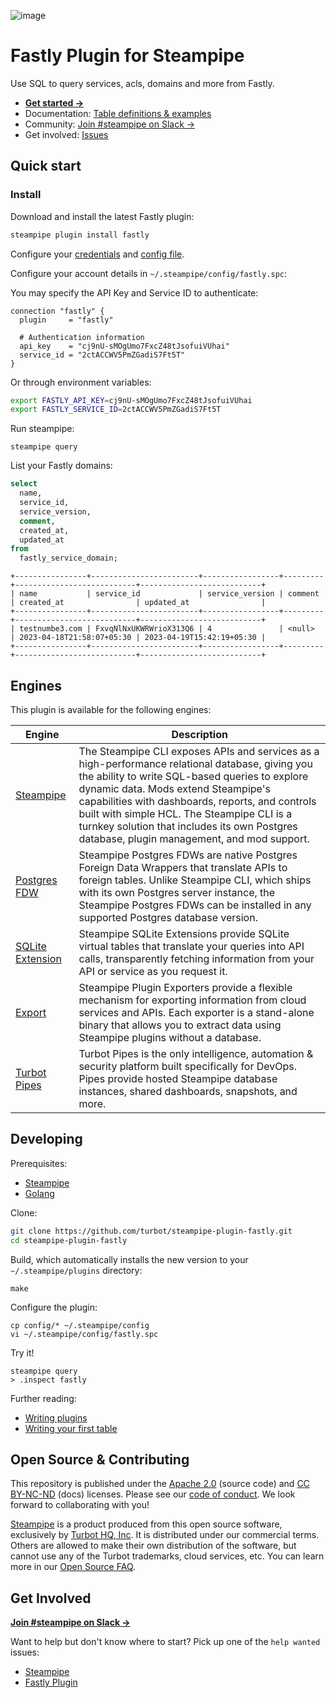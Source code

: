 ![image](https://hub.steampipe.io/images/plugins/turbot/fastly-social-graphic.png)

# Fastly Plugin for Steampipe

Use SQL to query services, acls, domains and more from Fastly.

- **[Get started →](https://hub.steampipe.io/plugins/turbot/fastly)**
- Documentation: [Table definitions & examples](https://hub.steampipe.io/plugins/turbot/fastly/tables)
- Community: [Join #steampipe on Slack →](https://turbot.com/community/join)
- Get involved: [Issues](https://github.com/turbot/steampipe-plugin-fastly/issues)

## Quick start

### Install

Download and install the latest Fastly plugin:

```bash
steampipe plugin install fastly
```

Configure your [credentials](https://hub.steampipe.io/plugins/turbot/fastly#credentials) and [config file](https://hub.steampipe.io/plugins/turbot/fastly#configuration).

Configure your account details in `~/.steampipe/config/fastly.spc`:

You may specify the API Key and Service ID to authenticate:

```hcl
connection "fastly" {
  plugin     = "fastly"

  # Authentication information
  api_key    = "cj9nU-sMOgUmo7FxcZ48tJsofuiVUhai"
  service_id = "2ctACCWV5PmZGadiS7Ft5T"
}
```

Or through environment variables:

```sh
export FASTLY_API_KEY=cj9nU-sMOgUmo7FxcZ48tJsofuiVUhai
export FASTLY_SERVICE_ID=2ctACCWV5PmZGadiS7Ft5T
```

Run steampipe:

```shell
steampipe query
```

List your Fastly domains:

```sql
select
  name,
  service_id,
  service_version,
  comment,
  created_at,
  updated_at
from
  fastly_service_domain;
```

```
+----------------+------------------------+-----------------+---------+---------------------------+---------------------------+
| name           | service_id             | service_version | comment | created_at                | updated_at                |
+----------------+------------------------+-----------------+---------+---------------------------+---------------------------+
| testnumbe3.com | FxvqNlNxUKWRWrioX313Q6 | 4               | <null>  | 2023-04-18T21:58:07+05:30 | 2023-04-19T15:42:19+05:30 |
+----------------+------------------------+-----------------+---------+---------------------------+---------------------------+
```

## Engines

This plugin is available for the following engines:

| Engine        | Description
|---------------|------------------------------------------
| [Steampipe](https://steampipe.io/docs) | The Steampipe CLI exposes APIs and services as a high-performance relational database, giving you the ability to write SQL-based queries to explore dynamic data. Mods extend Steampipe's capabilities with dashboards, reports, and controls built with simple HCL. The Steampipe CLI is a turnkey solution that includes its own Postgres database, plugin management, and mod support.
| [Postgres FDW](https://steampipe.io/docs/steampipe_postgres/index) | Steampipe Postgres FDWs are native Postgres Foreign Data Wrappers that translate APIs to foreign tables. Unlike Steampipe CLI, which ships with its own Postgres server instance, the Steampipe Postgres FDWs can be installed in any supported Postgres database version.
| [SQLite Extension](https://steampipe.io/docs//steampipe_sqlite/index) | Steampipe SQLite Extensions provide SQLite virtual tables that translate your queries into API calls, transparently fetching information from your API or service as you request it.
| [Export](https://steampipe.io/docs/steampipe_export/index) | Steampipe Plugin Exporters provide a flexible mechanism for exporting information from cloud services and APIs. Each exporter is a stand-alone binary that allows you to extract data using Steampipe plugins without a database.
| [Turbot Pipes](https://turbot.com/pipes/docs) | Turbot Pipes is the only intelligence, automation & security platform built specifically for DevOps. Pipes provide hosted Steampipe database instances, shared dashboards, snapshots, and more.

## Developing

Prerequisites:

- [Steampipe](https://steampipe.io/downloads)
- [Golang](https://golang.org/doc/install)

Clone:

```sh
git clone https://github.com/turbot/steampipe-plugin-fastly.git
cd steampipe-plugin-fastly
```

Build, which automatically installs the new version to your `~/.steampipe/plugins` directory:

```
make
```

Configure the plugin:

```
cp config/* ~/.steampipe/config
vi ~/.steampipe/config/fastly.spc
```

Try it!

```
steampipe query
> .inspect fastly
```

Further reading:

- [Writing plugins](https://steampipe.io/docs/develop/writing-plugins)
- [Writing your first table](https://steampipe.io/docs/develop/writing-your-first-table)

## Open Source & Contributing

This repository is published under the [Apache 2.0](https://www.apache.org/licenses/LICENSE-2.0) (source code) and [CC BY-NC-ND](https://creativecommons.org/licenses/by-nc-nd/2.0/) (docs) licenses. Please see our [code of conduct](https://github.com/turbot/.github/blob/main/CODE_OF_CONDUCT.md). We look forward to collaborating with you!

[Steampipe](https://steampipe.io) is a product produced from this open source software, exclusively by [Turbot HQ, Inc](https://turbot.com). It is distributed under our commercial terms. Others are allowed to make their own distribution of the software, but cannot use any of the Turbot trademarks, cloud services, etc. You can learn more in our [Open Source FAQ](https://turbot.com/open-source).

## Get Involved

**[Join #steampipe on Slack →](https://turbot.com/community/join)**

Want to help but don't know where to start? Pick up one of the `help wanted` issues:

- [Steampipe](https://github.com/turbot/steampipe/labels/help%20wanted)
- [Fastly Plugin](https://github.com/turbot/steampipe-plugin-fastly/labels/help%20wanted)
